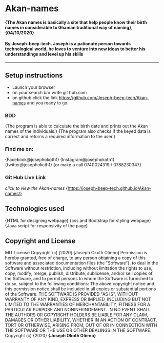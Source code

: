 # Akan-names
#### {The Akan names is basically a site that help people know their birth names in considerable to Ghanian traditional way of naming}, {04/10/2020}
#### By **Joseph-beep-tech. Joseph is a pationate person towards technological world, he loves to venture into new ideas to better his understandings and level up his skills**     
---
## Setup instructions
* Launch your browser
* on your search bar  write git hub.com
* on github click the link https://github.com/Joseph-beep-tech/Akan-names and you ready to go.
### BDD 
{The program is able to calculate the birth date and prints out the Akan names of the individuals.}
{The program also checks if the keyed data is correct and returns a required information to the user.}
### Find me on:
{Facebook@josephokoth1}
{Instagram@josephokoth1}
{twitter@josephokoth1}
{or make a call 0740024319 / 0788230347}
### Git Hub Live Link
*click to view the Akan-names*
 {https://joseph-beep-tech.github.io/Akan-names/}
 ## Technologies used
 {HTML for designing webpage}
 {css and Bootstrap for styling webpage}
 {Java script for responsivity of the page}
## Copyright and License
MIT License
Copyright (c) [2020] [Joseph Okoth Otieno]
Permission is hereby granted, free of charge, to any person obtaining a copy
of this software and associated documentation files (the "Software"), to deal
in the Software without restriction, including without limitation the rights
to use, copy, modify, merge, publish, distribute, sublicense, and/or sell
copies of the Software, and to permit persons to whom the Software is
furnished to do so, subject to the following conditions:
The above copyright notice and this permission notice shall be included in all
copies or substantial portions of the Software.
THE SOFTWARE IS PROVIDED "AS IS", WITHOUT WARRANTY OF ANY KIND, EXPRESS OR
IMPLIED, INCLUDING BUT NOT LIMITED TO THE WARRANTIES OF MERCHANTABILITY,
FITNESS FOR A PARTICULAR PURPOSE AND NONINFRINGEMENT. IN NO EVENT SHALL THE
AUTHORS OR COPYRIGHT HOLDERS BE LIABLE FOR ANY CLAIM, DAMAGES OR OTHER
LIABILITY, WHETHER IN AN ACTION OF CONTRACT, TORT OR OTHERWISE, ARISING FROM,
OUT OF OR IN CONNECTION WITH THE SOFTWARE OR THE USE OR OTHER DEALINGS IN THE
SOFTWARE.
Copyright (c) {2020} **{Joseph Okoth Otieno}**